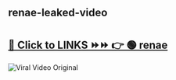 
 ## renae-leaked-video 

# <h2><a href="https://clipsfans.com/renae&ref=git">🔗 Click to LINKS ⏩⏩ 👉 🟢 renae </a></h2>

<a href="https://clipsfans.com/renae&ref=git" rel="nofollow" data-target="animated-image.originalLink"><img src="https://i.ibb.co.com/xMMVF88/686577567.gif" alt="Viral Video Original" style="max-width: 100%; display: inline-block;" data-target="animated-image.originalImage"></a>
